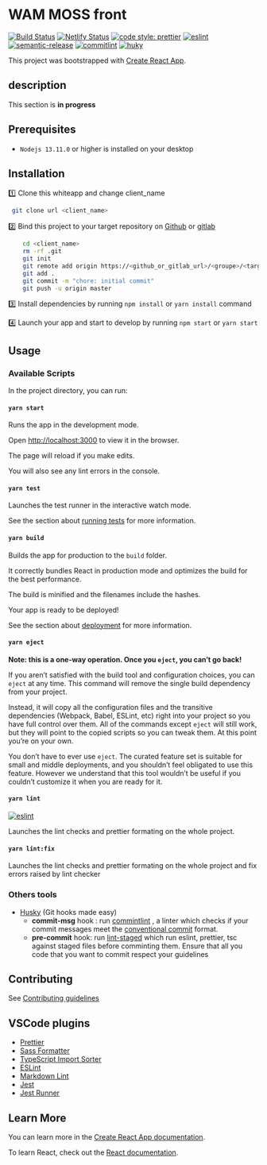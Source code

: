 # WAM MOSS front

[![Build Status](https://travis-ci.com/octo-wam/moss-front.svg?branch=master)](https://travis-ci.com/octo-wam/moss-front)
[![Netlify Status](https://api.netlify.com/api/v1/badges/6a2d1ce1-1393-4ce3-b89c-d7d5ca98ff32/deploy-status)](https://app.netlify.com/sites/octo-moss/deploys)
[![code style: prettier](https://img.shields.io/badge/code_style-prettier-ff69b4.svg?style=flat-square)](https://github.com/prettier/prettier)
[![eslint](https://img.shields.io/badge/eslint-v6.5.1-green)](https://prettier.io)
[![semantic-release](https://img.shields.io/badge/%20%20%F0%9F%93%A6%F0%9F%9A%80-semantic--release-e10079.svg)](https://github.com/semantic-release/semantic-release)
[![commitlint](https://img.shields.io/badge/commitlint-v8.1.0-green)](https://www.npmjs.com/package/commitlint)
[![huky](https://img.shields.io/badge/husyk-v3.0.8-blue)](https://www.npmjs.com/package/husky)

This project was bootstrapped with [Create React App](https://github.com/facebook/create-react-app).

## description

This section is **in progress**

## Prerequisites

- `Nodejs 13.11.0` or higher is installed on your desktop

## Installation

:one: Clone this whiteapp and change client_name

```bash
 git clone url <client_name>
```

:two: Bind this project to your target repository on [Github](./) or [gitlab](./)

```bash
    cd <client_name>
    rm -rf .git
    git init
    git remote add origin https://<github_or_gitlab_url>/<groupe>/<target_repo_name>.git
    git add .
    git commit -m "chore: initial commit"
    git push -u origin master
```

:three: Install dependencies by running `npm install` or `yarn install` command

:four: Launch your app and start to develop by running `npm start` or `yarn start`

## Usage

### Available Scripts

In the project directory, you can run:

#### `yarn start`

Runs the app in the development mode.

Open [http://localhost:3000](http://localhost:3000) to view it in the browser.

The page will reload if you make edits.

You will also see any lint errors in the console.

#### `yarn test`

Launches the test runner in the interactive watch mode.

See the section about [running tests](https://facebook.github.io/create-react-app/docs/running-tests) for more information.

#### `yarn build`

Builds the app for production to the `build` folder.

It correctly bundles React in production mode and optimizes the build for the best performance.

The build is minified and the filenames include the hashes.

Your app is ready to be deployed!

See the section about [deployment](https://facebook.github.io/create-react-app/docs/deployment) for more information.

#### `yarn eject`

**Note: this is a one-way operation. Once you `eject`, you can’t go back!**

If you aren’t satisfied with the build tool and configuration choices, you can `eject` at any time. This command will remove the single build dependency from your project.

Instead, it will copy all the configuration files and the transitive dependencies (Webpack, Babel, ESLint, etc) right into your project so you have full control over them. All of the commands except `eject` will still work, but they will point to the copied scripts so you can tweak them. At this point you’re on your own.

You don’t have to ever use `eject`. The curated feature set is suitable for small and middle deployments, and you shouldn’t feel obligated to use this feature. However we understand that this tool wouldn’t be useful if you couldn’t customize it when you are ready for it.

#### `yarn lint`

[![eslint](https://img.shields.io/badge/eslint-v6.5.1-green)](https://eslint.org)

Launches the lint checks and prettier formating on the whole project.

#### `yarn lint:fix`

Launches the lint checks and prettier formating on the whole project and fix errors raised by lint checker

### Others tools

- [Husky](https://github.com/typicode/husky) (Git hooks made easy)
  - **commit-msg** hook : run [commintlint](https://github.com/conventional-changelog/commitlint) , a linter which checks if your commit messages meet the [conventional commit](https://www.conventionalcommits.org/) format.
  - **pre-commit** hook: run [lint-staged](https://github.com/okonet/lint-staged) which run eslint, prettier, tsc against staged files before comminting them. Ensure that all you code that you want to commit respect your guidelines

## Contributing

See [Contributing guidelines](./CONTRIBUTING.md)

## VSCode plugins

- [Prettier](https://marketplace.visualstudio.com/items?itemName=esbenp.prettier-vscode)
- [Sass Formatter](https://marketplace.visualstudio.com/items?itemName=sasa.vscode-sass-format)
- [TypeScript Import Sorter](https://marketplace.visualstudio.com/items?itemName=mike-co.import-sorter)
- [ESLint](https://marketplace.visualstudio.com/items?itemName=dbaeumer.vscode-eslint)
- [Markdown Lint](https://marketplace.visualstudio.com/items?itemName=DavidAnson.vscode-markdownlint)
- [Jest](https://marketplace.visualstudio.com/items?itemName=Orta.vscode-jest)
- [Jest Runner](https://marketplace.visualstudio.com/items?itemName=firsttris.vscode-jest-runner)

## Learn More

You can learn more in the [Create React App documentation](https://facebook.github.io/create-react-app/docs/getting-started).

To learn React, check out the [React documentation](https://reactjs.org/).
